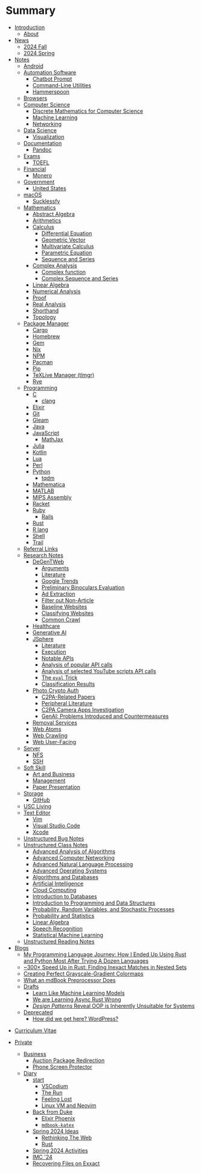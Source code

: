 # Summary

- [Introduction](index.md)
    - [About](about.md)
- [News](news/2025spring.md)
    - [2024 Fall](news/2024fall.md)
    - [2024 Spring](news/2024spring.md)
- [Notes](notes/index.md)
    - [Android](notes/android/index.md)
    - [Automation Software](notes/automation_software/index.md)
        - [Chatbot Prompt](notes/automation_software/chatbot_prompt.md)
        - [Command-Line Utilities](notes/automation_software/cli_util.md)
        - [Hammerspoon](notes/automation_software/hammerspoon.md)
    - [Browsers](notes/browsers/index.md)
    - [Computer Science](notes/cs/index.md)
        - [Discrete Mathematics for
            Computer Science](notes/cs/discrete_math.md)
        - [Machine Learning](notes/cs/machine_learning.md)
        - [Networking](notes/cs/networking.md)
    - [Data Science](notes/data_science/index.md)
        - [Visualization](notes/data_science/visualization.md)
    - [Documentation](notes/documentation/index.md)
        - [Pandoc](notes/documentation/pandoc.md)
    - [Exams](notes/exams/index.md)
        - [TOEFL](notes/exams/toefl.md)
    - [Financial](notes/financial/index.md)
        - [Monero](notes/financial/monero.md)
    - [Government](notes/government/index.md)
        - [United States](notes/government/us.md)
    - [macOS](notes/macos/index.md)
        - [Sucklessfy](notes/macos/sucklessfy.md)
    - [Mathematics](notes/mathematics/index.md)
        - [Abstract Algebra](notes/mathematics/abstract_algebra.md)
        - [Arithmetics](notes/mathematics/arithmetics.md)
        - [Calculus](notes/mathematics/calculus.md)
            - [Differential
                Equation](notes/mathematics/differential_equation.md)
            - [Geometric Vector](notes/mathematics/geometric_vector.md)
            - [Multivariate
                Calculus](notes/mathematics/multivariate_calculus.md)
            - [Parametric Equation](notes/mathematics/parametric_equation.md)
            - [Sequence and Series](notes/mathematics/sequence_series.md)
        - [Complex Analysis](notes/mathematics/complex_analysis.md)
            - [Complex function](notes/mathematics/complex_function.md)
            - [Complex Sequence and
                Series](notes/mathematics/complex_sequence_series.md)
        - [Linear Algebra](notes/mathematics/linear_algebra.md)
        - [Numerical Analysis](notes/mathematics/numerical_analysis.md)
        - [Proof](notes/mathematics/proof.md)
        - [Real Analysis](notes/mathematics/analysis.md)
        - [Shorthand](notes/mathematics/shorthand.md)
        - [Topology](notes/mathematics/topology.md)
    - [Package Manager](notes/package_manager/index.md)
        - [Cargo](notes/package_manager/cargo.md)
        - [Homebrew](notes/package_manager/homebrew.md)
        - [Gem](notes/package_manager/gem.md)
        - [Nix](notes/package_manager/nix.md)
        - [NPM](notes/package_manager/npm.md)
        - [Pacman](notes/package_manager/pacman.md)
        - [Pip](notes/package_manager/pip.md)
        - [TeXLive Manager (tlmgr)](notes/package_manager/tlmgr.md)
        - [Rye](notes/package_manager/rye.md)
    - [Programming](notes/programming/index.md)
        - [C](notes/programming/c.md)
            - [clang](notes/programming/clang.md)
        - [Elixir](notes/programming/elixir.md)
        - [Git](notes/programming/git.md)
        - [Gleam](notes/programming/gleam.md)
        - [Java](notes/programming/java.md)
        - [JavaScript](notes/programming/javascript.md)
            - [MathJax](notes/programming/mathjax.md)
        - [Julia](notes/programming/julia.md)
        - [Kotlin](notes/programming/kotlin.md)
        - [Lua](notes/programming/lua.md)
        - [Perl](notes/programming/perl.md)
        - [Python](notes/programming/python.md)
            - [tqdm](notes/programming/tqdm.md)
        - [Mathematica](notes/programming/mathematica.md)
        - [MATLAB](notes/programming/matlab.md)
        - [MIPS Assembly](notes/programming/mips.md)
        - [Racket](notes/programming/racket.md)
        - [Ruby](notes/programming/ruby.md)
            - [Rails](notes/programming/rails.md)
        - [Rust](notes/programming/rust.md)
        - [R lang](notes/programming/rlang.md)
        - [Shell](notes/programming/shell.md)
        - [Trail](notes/programming/trail.md)
    - [Referral Links](notes/referral/index.md)
    - [Research Notes](notes/research/index.md)
        - [DeGenTWeb](notes/research/DeGenTWeb/execution.md)
            - [Arguments](notes/research/DeGenTWeb/arguments.md)
            - [Literature](notes/research/DeGenTWeb/literature.md)
            - [Google Trends](notes/research/DeGenTWeb/google_trends.md)
            - [Preliminary Binoculars
                Evaluation](notes/research/DeGenTWeb/preliminary_binoculars_eval.md)
            - [Ad Extraction](notes/research/DeGenTWeb/ad_extraction.md)
            - [Filter out
                Non-Article](notes/research/DeGenTWeb/filter_non_article.md)
            - [Baseline Websites](notes/research/DeGenTWeb/baseline_sites.md)
            - [Classifying
                Websites](notes/research/DeGenTWeb/classifying_site.md)
            - [Common Crawl](notes/research/DeGenTWeb/common_crawl.md)
        - [Healthcare](notes/research/healthcare.md)
        - [Generative AI](notes/research/gen_ai.md)
        - [JSphere](notes/research/JSphere/sketch.md)
            - [Literature](notes/research/JSphere/literature.md)
            - [Execution](notes/research/JSphere/execution.md)
            - [Notable APIs](notes/research/JSphere/notable_apis.md)
            - [Analysis of
                popular API
                calls](notes/research/JSphere/popular_api_calls_analysis.md)
            - [Analysis of selected YouTube scripts API
                calls](notes/research/JSphere/youtube_scripts_api_calls_overview.md)
            - [The `eval` Trick](notes/research/JSphere/eval_trick.md)
            - [Classification
                Results](notes/research/JSphere/classification_results.md)
        - [Photo Crypto Auth](notes/research/photo_crypto_auth.md)
            - [C2PA-Related Papers](notes/research/c2pa/papers.md)
            - [Peripheral
                Literature](notes/research/c2pa/peripheral_literature.md)
            - [C2PA Camera Apps
                Investigation](notes/research/c2pa/camera_apps.md)
            - [GenAI: Problems Introduced and
                Countermeasures](notes/research/c2pa/gen_ai_problems.md)
        - [Removal Services](notes/research/removal_services.md)
        - [Web Atoms](notes/research/web_atoms.md)
        - [Web Crawling](notes/research/web_crawling.md)
        - [Web User-Facing](notes/research/web_user_facing.md)
    - [Server](notes/server/index.md)
        - [NFS](notes/server/nfs.md)
        - [SSH](notes/server/ssh.md)
    - [Soft Skill](notes/soft/index.md)
        - [Art and Business](notes/soft/art_business.md)
        - [Management](notes/soft/management.md)
        - [Paper Presentation](notes/soft/paper_presentation.md)
    - [Storage](notes/storage/index.md)
        - [GitHub](notes/storage/github.md)
    - [USC Living](notes/usc/index.md)
    - [Text Editor](notes/text_editor/index.md)
        - [Vim](notes/text_editor/vim.md)
        - [Visual Studio Code](notes/text_editor/vscode.md)
        - [Xcode](notes/text_editor/xcode.md)
    - [Unstructured Bug Notes](notes/bug_notes/index.md)
    - [Unstructured Class Notes](notes/class_notes/index.md)
        - [Advanced Analysis of Algorithms](notes/class_notes/csci670.md)
        - [Advanced Computer Networking](notes/class_notes/csci651.md)
        - [Advanced Natural Language Processing](notes/class_notes/csci662.md)
        - [Advanced Operating Systems](notes/class_notes/csci655.md)
        - [Algorithms and Databases](notes/class_notes/cs301.md)
        - [Artificial Intelligence](notes/class_notes/cs402.md)
        - [Cloud Computing](notes/class_notes/cs401.md)
        - [Introduction to Databases](notes/class_notes/cs310.md)
        - [Introduction to Programming and
            Data Structures](notes/class_notes/cs201.md)
        - [Probability, Random Variables, and
            Stochastic Processes](notes/class_notes/stats210.md)
        - [Probability and Statistics](notes/class_notes/math205.md)
        - [Linear Algebra](notes/class_notes/math202.md)
        - [Speech Recognition](notes/class_notes/cs304.md)
        - [Statistical Machine Learning](notes/class_notes/stats303.md)
    - [Unstructured Reading Notes](notes/reading_notes/index.md)
- [Blogs](blogs/index.md)
    - [My Programming Language Journey: How I Ended Up Using Rust and
        Python Most After Trying A Dozen
        Languages](blogs/programming_language_journey.md)
    - [~300× Speed Up in Rust: Finding Inexact Matches in
        Nested Sets](blogs/300x_speed_up.md)
    - [Creating Perfect Grayscale-Gradient
        Colormaps](blogs/perfect_grayscale.md)
    - [What an mdBook Preprocessor Does](blogs/what_does_mdbook.md)
    - [Drafts]()
        - [Learn Like Machine Learning Models](blogs/learn_like_models.md)
        - [We are Learning Async Rust
            Wrong](blogs/learning_async_rust_wrong.md)
        - [*Design Patterns* Reveal OOP is Inherently Unsuitable for
            Systems](blogs/design_patterns_unsuitable.md)
    - [Deprecated](blogs/deprecated/index.md)
        - [How did we get here? WordPress?](blogs/deprecated/how_did_we.md)
<!-- The CV is here because it would be replaced by a fallthrough page and
the "right button" would not work. -->
- [Curriculum Vitae](curriculum_vitae/index.md)

- [Private]()
    - [Business](business/index.md)
        - [Auction Package
            Redirection](business/auction_package_redirection.md)
        - [Phone Screen Protector](business/phone_screen_protector.md)
    - [Diary](diary/index.md)
        - [start](diary/start.md)
            - [VSCodium](diary/vscodium.md)
            - [The Run](diary/the_run.md)
            - [Feeling Lost](diary/feeling_lost.md)
            - [Linux VM and Neovim](diary/linux_vm_and_neovim.md)
        - [Back from Duke](diary/back_from_duke.md)
            - [Elixir Phoenix](diary/elixir_phoenix.md)
            - [`mdbook-katex`](diary/mdbook_katex.md)
        - [Spring 2024 Ideas](diary/spring_2024_ideas.md)
            - [Rethinking The
                Web](diary/spring_2024_ideas/rethinking_the_web.md)
            - [Rust](diary/spring_2024_ideas/rust.md)
        - [Spring 2024 Activities](diary/spring_2024_activities/index.md)
        - [IMC '24](diary/imc_24.md)
        - [Recovering Files on Exxact](diary/recovering_exxact_files.md)
